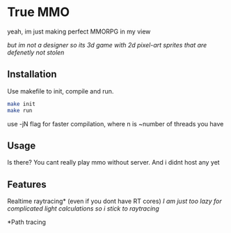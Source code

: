 # True MMO

yeah, im just making perfect MMORPG in my view

*but im not a designer so its 3d game with  2d pixel-art sprites that are defenetly not stolen*

## Installation


Use makefile to init, compile and run.

```bash
make init
make run
```
use -jN flag for faster compilation, where n is ~number of threads you have

## Usage

Is there? You cant really play mmo without server. And i didnt host any yet

## Features

Realtime raytracing* (even if you dont have RT cores)
*I am just too lazy for complicated light calculations so i stick to raytracing*

*Path tracing
